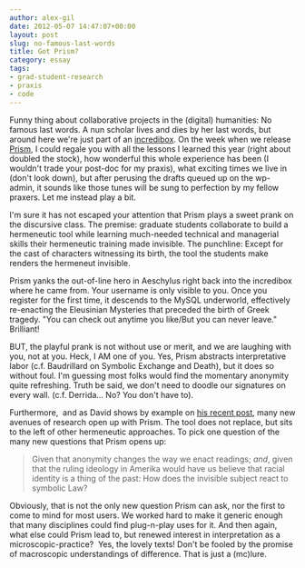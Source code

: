 ```yaml
---
author: alex-gil
date: 2012-05-07 14:47:07+00:00
layout: post
slug: no-famous-last-words
title: Got Prism?
category: essay
tags:
- grad-student-research
- praxis
- code
---
```


Funny thing about collaborative projects in the (digital) humanities: No famous last words. A nun scholar lives and dies by her last words, but around here we're just part of an [incredibox](http://www.incredibox.com/en/#/application). On the week when we release [Prism](http://prism.scholarslab.org/), I could regale you with all the lessons I learned this year (right about doubled the stock), how wonderful this whole experience has been (I wouldn't trade your post-doc for my praxis), what exciting times we live in (don't look down), but after perusing the drafts queued up on the wp-admin, it sounds like those tunes will be sung to perfection by my fellow praxers. Let me instead play a bit.

I'm sure it has not escaped your attention that Prism plays a sweet prank on the discursive class. The premise: graduate students collaborate to build a hermeneutic tool while learning much-needed technical and managerial skills their hermeneutic training made invisible. The punchline: Except for the cast of characters witnessing its birth, the tool the students make renders the hermeneut invisible.

Prism yanks the out-of-line hero in Aeschylus right back into the incredibox where he came from. Your username is only visible to you. Once you register for the first time, it descends to the MySQL underworld, effectively re-enacting the Eleusinian Mysteries that preceded the birth of Greek tragedy. "You can check out anytime you like/But you can never leave." Brilliant!

BUT, the playful prank is not without use or merit, and we are laughing with you, not at you. Heck, I AM one of you. Yes, Prism abstracts interpretative labor (c.f. Baudrillard on Symbolic Exchange and Death), but it does so without foul. I'm guessing most folks would find the momentary anonymity quite refreshing. Truth be said, we don't need to doodle our signatures on every wall. (c.f. Derrida... No? You don't have to).

Furthermore,  and as David shows by example on [his recent post](https://scholarslab.org/?p=4279), many new avenues of research open up with Prism. The tool does not replace, but sits to the left of other hermeneutic approaches. To pick one question of the many new questions that Prism opens up:

> Given that anonymity changes the way we enact readings; _and_, given that the ruling ideology in Amerika would have us believe that racial identity is a thing of the past: How does the invisible subject react to symbolic Law?

Obviously, that is not the only new question Prism can ask, nor the first to come to mind for most users. We worked hard to make it generic enough that many disciplines could find plug-n-play uses for it. And then again, what else could Prism lead to, but renewed interest in interpretation as a microscopic-practice?  Yes, the lovely texts! Don't be fooled by the promise of macroscopic understandings of difference. That is just a (mc)lure.